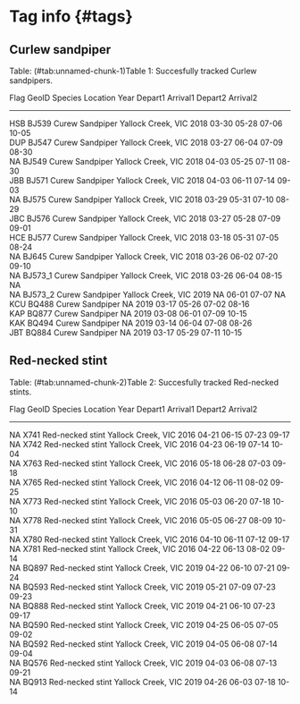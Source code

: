 # Tag info {#tags}

## Curlew sandpiper


Table: (\#tab:unnamed-chunk-1)Table 1: Succesfully tracked Curlew sandpipers.

Flag   GeoID     Species           Location              Year  Depart1   Arrival1   Depart2   Arrival2 
-----  --------  ----------------  -------------------  -----  --------  ---------  --------  ---------
HSB    BJ539     Curew Sandpiper   Yallock Creek, VIC    2018  03-30     05-28      07-06     10-05    
DUP    BJ547     Curew Sandpiper   Yallock Creek, VIC    2018  03-27     06-04      07-09     08-30    
NA     BJ549     Curew Sandpiper   Yallock Creek, VIC    2018  04-03     05-25      07-11     08-30    
JBB    BJ571     Curew Sandpiper   Yallock Creek, VIC    2018  04-03     06-11      07-14     09-03    
NA     BJ575     Curew Sandpiper   Yallock Creek, VIC    2018  03-29     05-31      07-10     08-29    
JBC    BJ576     Curew Sandpiper   Yallock Creek, VIC    2018  03-27     05-28      07-09     09-01    
HCE    BJ577     Curew Sandpiper   Yallock Creek, VIC    2018  03-18     05-31      07-05     08-24    
NA     BJ645     Curew Sandpiper   Yallock Creek, VIC    2018  03-26     06-02      07-20     09-10    
NA     BJ573_1   Curew Sandpiper   Yallock Creek, VIC    2018  03-26     06-04      08-15     NA       
NA     BJ573_2   Curew Sandpiper   Yallock Creek, VIC    2019  NA        06-01      07-07     NA       
KCU    BQ488     Curew Sandpiper   NA                    2019  03-17     05-26      07-02     08-16    
KAP    BQ877     Curew Sandpiper   NA                    2019  03-08     06-01      07-09     10-15    
KAK    BQ494     Curew Sandpiper   NA                    2019  03-14     06-04      07-08     08-26    
JBT    BQ884     Curew Sandpiper   NA                    2019  03-17     05-29      07-11     10-15    

## Red-necked stint


Table: (\#tab:unnamed-chunk-2)Table 2: Succesfully tracked Red-necked stints.

Flag   GeoID   Species            Location              Year  Depart1   Arrival1   Depart2   Arrival2 
-----  ------  -----------------  -------------------  -----  --------  ---------  --------  ---------
NA     X741    Red-necked stint   Yallock Creek, VIC    2016  04-21     06-15      07-23     09-17    
NA     X742    Red-necked stint   Yallock Creek, VIC    2016  04-23     06-19      07-14     10-04    
NA     X763    Red-necked stint   Yallock Creek, VIC    2016  05-18     06-28      07-03     09-18    
NA     X765    Red-necked stint   Yallock Creek, VIC    2016  04-12     06-11      08-02     09-25    
NA     X773    Red-necked stint   Yallock Creek, VIC    2016  05-03     06-20      07-18     10-10    
NA     X778    Red-necked stint   Yallock Creek, VIC    2016  05-05     06-27      08-09     10-31    
NA     X780    Red-necked stint   Yallock Creek, VIC    2016  04-10     06-11      07-12     09-17    
NA     X781    Red-necked stint   Yallock Creek, VIC    2016  04-22     06-13      08-02     09-14    
NA     BQ897   Red-necked stint   Yallock Creek, VIC    2019  04-22     06-10      07-21     09-24    
NA     BQ593   Red-necked stint   Yallock Creek, VIC    2019  05-21     07-09      07-23     09-23    
NA     BQ888   Red-necked stint   Yallock Creek, VIC    2019  04-21     06-10      07-23     09-17    
NA     BQ590   Red-necked stint   Yallock Creek, VIC    2019  04-25     06-05      07-05     09-02    
NA     BQ592   Red-necked stint   Yallock Creek, VIC    2019  04-05     06-08      07-14     09-04    
NA     BQ576   Red-necked stint   Yallock Creek, VIC    2019  04-03     06-08      07-13     09-21    
NA     BQ913   Red-necked stint   Yallock Creek, VIC    2019  04-26     06-03      07-18     10-14    
